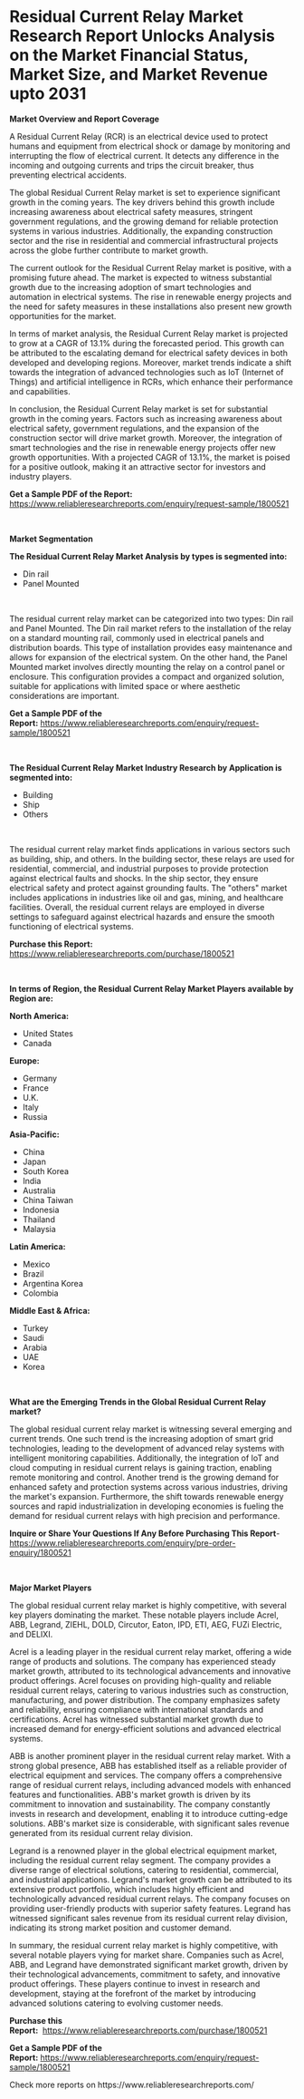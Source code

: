 <p><h1>Residual Current Relay Market Research Report Unlocks Analysis on the Market Financial Status, Market Size, and Market Revenue upto 2031</h1></p><p><strong>Market Overview and Report Coverage</strong></p>
<p><p>A Residual Current Relay (RCR) is an electrical device used to protect humans and equipment from electrical shock or damage by monitoring and interrupting the flow of electrical current. It detects any difference in the incoming and outgoing currents and trips the circuit breaker, thus preventing electrical accidents.</p><p>The global Residual Current Relay market is set to experience significant growth in the coming years. The key drivers behind this growth include increasing awareness about electrical safety measures, stringent government regulations, and the growing demand for reliable protection systems in various industries. Additionally, the expanding construction sector and the rise in residential and commercial infrastructural projects across the globe further contribute to market growth.</p><p>The current outlook for the Residual Current Relay market is positive, with a promising future ahead. The market is expected to witness substantial growth due to the increasing adoption of smart technologies and automation in electrical systems. The rise in renewable energy projects and the need for safety measures in these installations also present new growth opportunities for the market.</p><p>In terms of market analysis, the Residual Current Relay market is projected to grow at a CAGR of 13.1% during the forecasted period. This growth can be attributed to the escalating demand for electrical safety devices in both developed and developing regions. Moreover, market trends indicate a shift towards the integration of advanced technologies such as IoT (Internet of Things) and artificial intelligence in RCRs, which enhance their performance and capabilities.</p><p>In conclusion, the Residual Current Relay market is set for substantial growth in the coming years. Factors such as increasing awareness about electrical safety, government regulations, and the expansion of the construction sector will drive market growth. Moreover, the integration of smart technologies and the rise in renewable energy projects offer new growth opportunities. With a projected CAGR of 13.1%, the market is poised for a positive outlook, making it an attractive sector for investors and industry players.</p></p>
<p><strong>Get a Sample PDF of the Report:</strong> <a href="https://www.reliableresearchreports.com/enquiry/request-sample/1800521">https://www.reliableresearchreports.com/enquiry/request-sample/1800521</a></p>
<p>&nbsp;</p>
<p><strong>Market Segmentation</strong></p>
<p><strong>The Residual Current Relay Market Analysis by types is segmented into:</strong></p>
<p><ul><li>Din rail</li><li>Panel Mounted</li></ul></p>
<p>&nbsp;</p>
<p><p>The residual current relay market can be categorized into two types: Din rail and Panel Mounted. The Din rail market refers to the installation of the relay on a standard mounting rail, commonly used in electrical panels and distribution boards. This type of installation provides easy maintenance and allows for expansion of the electrical system. On the other hand, the Panel Mounted market involves directly mounting the relay on a control panel or enclosure. This configuration provides a compact and organized solution, suitable for applications with limited space or where aesthetic considerations are important.</p></p>
<p><strong>Get a Sample PDF of the Report:</strong>&nbsp;<a href="https://www.reliableresearchreports.com/enquiry/request-sample/1800521">https://www.reliableresearchreports.com/enquiry/request-sample/1800521</a></p>
<p>&nbsp;</p>
<p><strong>The Residual Current Relay Market Industry Research by Application is segmented into:</strong></p>
<p><ul><li>Building</li><li>Ship</li><li>Others</li></ul></p>
<p>&nbsp;</p>
<p><p>The residual current relay market finds applications in various sectors such as building, ship, and others. In the building sector, these relays are used for residential, commercial, and industrial purposes to provide protection against electrical faults and shocks. In the ship sector, they ensure electrical safety and protect against grounding faults. The "others" market includes applications in industries like oil and gas, mining, and healthcare facilities. Overall, the residual current relays are employed in diverse settings to safeguard against electrical hazards and ensure the smooth functioning of electrical systems.</p></p>
<p><strong>Purchase this Report:</strong>&nbsp; <a href="https://www.reliableresearchreports.com/purchase/1800521">https://www.reliableresearchreports.com/purchase/1800521</a></p>
<p>&nbsp;</p>
<p><strong>In terms of Region, the Residual Current Relay Market Players available by Region are:</strong></p>
<p>
    <p> <strong> North America: </strong>
        <ul>
            <li>United States</li>
            <li>Canada</li>
        </ul>
        </p> 
    <p> <strong> Europe: </strong>
        <ul>
            <li>Germany</li>
            <li>France</li>
            <li>U.K.</li>
            <li>Italy</li>
            <li>Russia</li>
        </ul>
        </p> 
    <p> <strong> Asia-Pacific: </strong>
        <ul>
            <li>China</li>
            <li>Japan</li>
            <li>South Korea</li>
            <li>India</li>
            <li>Australia</li>
            <li>China Taiwan</li>
            <li>Indonesia</li>
            <li>Thailand</li>
            <li>Malaysia</li>
        </ul>
        </p> 
    <p> <strong> Latin America: </strong>
        <ul>
            <li>Mexico</li>
            <li>Brazil</li>
            <li>Argentina Korea</li>
            <li>Colombia</li>
        </ul>
        </p> 
    <p> <strong> Middle East & Africa: </strong>
        <ul>
            <li>Turkey</li>
            <li>Saudi</li>
            <li>Arabia</li>
            <li>UAE</li>
            <li>Korea</li>
        </ul>
    </p>
    </p>
<p>&nbsp;</p>
<p><strong>What are the Emerging Trends in the Global Residual Current Relay market?</strong></p>
<p><p>The global residual current relay market is witnessing several emerging and current trends. One such trend is the increasing adoption of smart grid technologies, leading to the development of advanced relay systems with intelligent monitoring capabilities. Additionally, the integration of IoT and cloud computing in residual current relays is gaining traction, enabling remote monitoring and control. Another trend is the growing demand for enhanced safety and protection systems across various industries, driving the market's expansion. Furthermore, the shift towards renewable energy sources and rapid industrialization in developing economies is fueling the demand for residual current relays with high precision and performance.</p></p>
<p><strong>Inquire or Share Your Questions If Any Before Purchasing This Report</strong>- <a href="https://www.reliableresearchreports.com/enquiry/pre-order-enquiry/1800521">https://www.reliableresearchreports.com/enquiry/pre-order-enquiry/1800521</a></p>
<p>&nbsp;</p>
<p><strong>Major Market Players</strong></p>
<p><p>The global residual current relay market is highly competitive, with several key players dominating the market. These notable players include Acrel, ABB, Legrand, ZIEHL, DOLD, Circutor, Eaton, IPD, ETI, AEG, FUZi Electric, and DELIXI.</p><p>Acrel is a leading player in the residual current relay market, offering a wide range of products and solutions. The company has experienced steady market growth, attributed to its technological advancements and innovative product offerings. Acrel focuses on providing high-quality and reliable residual current relays, catering to various industries such as construction, manufacturing, and power distribution. The company emphasizes safety and reliability, ensuring compliance with international standards and certifications. Acrel has witnessed substantial market growth due to increased demand for energy-efficient solutions and advanced electrical systems.</p><p>ABB is another prominent player in the residual current relay market. With a strong global presence, ABB has established itself as a reliable provider of electrical equipment and services. The company offers a comprehensive range of residual current relays, including advanced models with enhanced features and functionalities. ABB's market growth is driven by its commitment to innovation and sustainability. The company constantly invests in research and development, enabling it to introduce cutting-edge solutions. ABB's market size is considerable, with significant sales revenue generated from its residual current relay division.</p><p>Legrand is a renowned player in the global electrical equipment market, including the residual current relay segment. The company provides a diverse range of electrical solutions, catering to residential, commercial, and industrial applications. Legrand's market growth can be attributed to its extensive product portfolio, which includes highly efficient and technologically advanced residual current relays. The company focuses on providing user-friendly products with superior safety features. Legrand has witnessed significant sales revenue from its residual current relay division, indicating its strong market position and customer demand.</p><p>In summary, the residual current relay market is highly competitive, with several notable players vying for market share. Companies such as Acrel, ABB, and Legrand have demonstrated significant market growth, driven by their technological advancements, commitment to safety, and innovative product offerings. These players continue to invest in research and development, staying at the forefront of the market by introducing advanced solutions catering to evolving customer needs.</p></p>
<p><strong>Purchase this Report:</strong>&nbsp;&nbsp;<a href="https://www.reliableresearchreports.com/purchase/1800521">https://www.reliableresearchreports.com/purchase/1800521</a></p>
<p></p>
<p><strong>Get a Sample PDF of the Report:</strong>&nbsp;<a href="https://www.reliableresearchreports.com/enquiry/request-sample/1800521">https://www.reliableresearchreports.com/enquiry/request-sample/1800521</a></p>
<p>Check more reports on https://www.reliableresearchreports.com/</p>